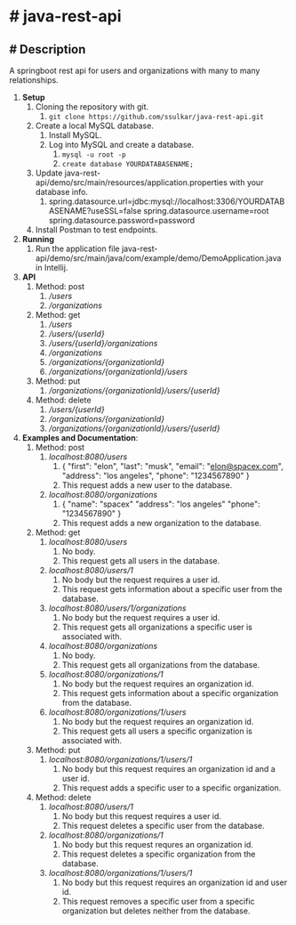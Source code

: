 # # java-rest-api
## # Description #
A springboot rest api for users and organizations with many to many relationships.

1. **Setup**
	1. Cloning the repository with git.
		1. `git clone https://github.com/ssulkar/java-rest-api.git`
	2. Create a local MySQL database.
		1. Install MySQL.
		2. Log into MySQL and create a database.
			1. `mysql -u root -p`
			2. `create database YOURDATABASENAME;`
	3. Update java-rest-api/demo/src/main/resources/application.properties with your database info.
		1. spring.datasource.url=jdbc:mysql://localhost:3306/YOURDATABASENAME?useSSL=false
         	spring.datasource.username=root
         	spring.datasource.password=password
	4. Install Postman to test endpoints.
2. **Running**
	1. Run the application file java-rest-api/demo/src/main/java/com/example/demo/DemoApplication.java in Intellij.
3. **API**
	1. Method: post
		1. */users*
		2. */organizations*
	2. Method: get
		1. */users*
		2. */users/{userId}*
		3. */users/{userId}/organizations*
		4. */organizations*
		5. */organizations/{organizationId}*
		6. */organizations/{organizationId}/users*
	3. Method: put
		1. */organizations/{organizationId}/users/{userId}*
	4. Method: delete
		1. */users/{userId}*
		2. */organizations/{organizationId}*
		3. */organizations/{organizationId}/users/{userId}*
4. **Examples and Documentation**:
	1. Method: post
		1. *localhost:8080/users*
			1. {
			"first": "elon", 
			"last": "musk", 
			"email": "elon@spacex.com", 
			"address": "los angeles", 
			"phone": "1234567890"
			}
			2. This request adds a new user to the database.
		2. *localhost:8080/organizations*
			1. {
			"name": "spacex"
			"address": "los angeles"
			"phone": "1234567890"
			}
			2. This request adds a new organization to the database.
	2. Method: get
		1. *localhost:8080/users*
			1. No body.
			2. This request gets all users in the database.
		2. *localhost:8080/users/1*
			1. No body but the request requires a user id.
			2. This request gets information about a specific user from the database.
		3. *localhost:8080/users/1/organizations*
			1. No body but the request requires a user id.
			2. This request gets all organizations a specific user is associated with.
		4. *localhost:8080/organizations*
			1. No body.
			2. This request gets all organizations from the database.
		5. *localhost:8080/organizations/1*
			1. No body but the request requires an organization id.
			2. This request gets information about a specific organization from the database.
		6. *localhost:8080/organizations/1/users*
			1. No body but the request requires an organization id.
			2. This request gets all users a specific organization is associated with.
	3. Method: put
		1. *localhost:8080/organizations/1/users/1*
			1. No body but this request requires an organization id and a user id.
			2. This request adds a specific user to a specific organization.
	4. Method: delete
		1. *localhost:8080/users/1*
			1. No body but this request requires a user id.
			2. This request deletes a specific user from the database.
		2. *localhost:8080/organizations/1*
			1. No body but this request requres an organization id.
			2. This request deletes a specific organization from the database.
		3. *localhost:8080/organizations/1/users/1*
			1. No body but this request requires an organization id and user id.
			2. This request removes a specific user from a specific organization but deletes neither from the database.
